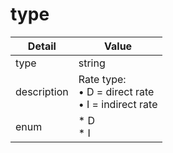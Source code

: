 # type
| Detail | Value |
| ------ | ----- |
| type | string |
| description | Rate type:<br/> • D = direct rate<br/> • I = indirect rate |
| enum | * D<br/>* I |
